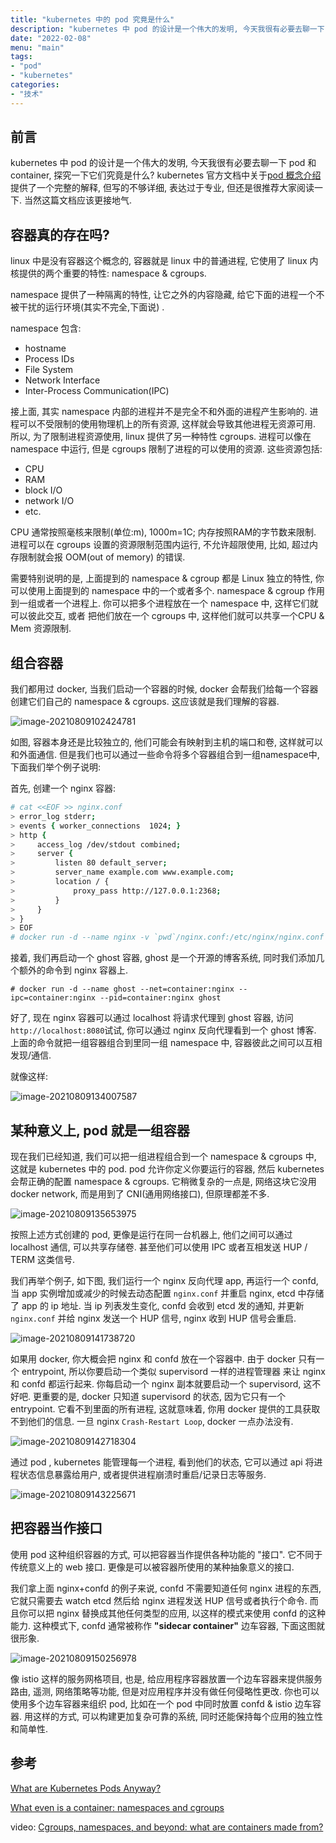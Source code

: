 ```yaml
---
title: "kubernetes 中的 pod 究竟是什么"
description: "kubernetes 中 pod 的设计是一个伟大的发明, 今天我很有必要去聊一下 pod 和 container, 探究一下它们究竟是什么? kubernetes 官方文档中关于 pod 概念介绍提供了一个完整的解释, 但写的不够详细, 表达过于专业, 但还是很推荐大家阅读一下. 当然这篇文档应该更接地气."
date: "2022-02-08"
menu: "main"
tags:
- "pod"
- "kubernetes"
categories:
- "技术"
---
```


## 前言

kubernetes 中 pod 的设计是一个伟大的发明, 今天我很有必要去聊一下 pod 和 container, 探究一下它们究竟是什么? kubernetes 官方文档中关于[pod 概念介绍](https://kubernetes.io/zh/docs/concepts/workloads/pods/#pod-storage)提供了一个完整的解释, 但写的不够详细, 表达过于专业, 但还是很推荐大家阅读一下. 当然这篇文档应该更接地气.

## 容器真的存在吗?

linux 中是没有容器这个概念的, 容器就是 linux 中的普通进程, 它使用了 linux 内核提供的两个重要的特性: namespace & cgroups. 

namespace 提供了一种隔离的特性, 让它之外的内容隐藏, 给它下面的进程一个不被干扰的运行环境(其实不完全,下面说) .

namespace 包含:

- hostname
- Process IDs
- File System
- Network Interface
- Inter-Process Communication(IPC)

接上面, 其实 namespace 内部的进程并不是完全不和外面的进程产生影响的. 进程可以不受限制的使用物理机上的所有资源, 这样就会导致其他进程无资源可用. 所以, 为了限制进程资源使用, linux 提供了另一种特性 cgroups.  进程可以像在 namespace 中运行, 但是 cgroups 限制了进程的可以使用的资源. 这些资源包括:

- CPU
- RAM
- block I/O
- network I/O
- etc.

CPU 通常按照毫核来限制(单位:m), 1000m=1C;  内存按照RAM的字节数来限制. 进程可以在 cgroups 设置的资源限制范围内运行, 不允许超限使用, 比如, 超过内存限制就会报 OOM(out of memory) 的错误.

需要特别说明的是, 上面提到的 namespace & cgroup 都是 Linux 独立的特性, 你可以使用上面提到的 namespace 中的一个或者多个. namespace & cgroup 作用到一组或者一个进程上. 你可以把多个进程放在一个 namespace 中, 这样它们就可以彼此交互, 或者 把他们放在一个 cgroups 中, 这样他们就可以共享一个CPU & Mem 资源限制.

## 组合容器

我们都用过 docker, 当我们启动一个容器的时候, docker 会帮我们给每一个容器创建它们自己的 namespace & cgroups. 这应该就是我们理解的容器.

![image-20210809102424781](/posts/2202/what-are-kubernetes-pods-anyway.assets/image-20210809102430362.png)

如图, 容器本身还是比较独立的, 他们可能会有映射到主机的端口和卷, 这样就可以和外面通信. 但是我们也可以通过一些命令将多个容器组合到一组namespace中, 下面我们举个例子说明:

首先, 创建一个 nginx 容器:

```sh
# cat <<EOF >> nginx.conf
> error_log stderr;
> events { worker_connections  1024; }
> http {
>     access_log /dev/stdout combined;
>     server {
>         listen 80 default_server;
>         server_name example.com www.example.com;
>         location / {
>             proxy_pass http://127.0.0.1:2368;
>         }
>     }
> }
> EOF
# docker run -d --name nginx -v `pwd`/nginx.conf:/etc/nginx/nginx.conf -p 8080:80 --ipc=shareable nginx 
```

接着, 我们再启动一个 ghost 容器, ghost 是一个开源的博客系统, 同时我们添加几个额外的命令到 nginx 容器上.

```
# docker run -d --name ghost --net=container:nginx --ipc=container:nginx --pid=container:nginx ghost
```

好了, 现在 nginx 容器可以通过 localhost 将请求代理到 ghost 容器, 访问 `http://localhost:8080`试试, 你可以通过 nginx 反向代理看到一个 ghost 博客. 上面的命令就把一组容器组合到里同一组 namespace 中, 容器彼此之间可以互相发现/通信. 

就像这样:

![image-20210809134007587](/posts/2202/what-are-kubernetes-pods-anyway.assets/image-20210809134007587.png)

## 某种意义上, pod 就是一组容器

现在我们已经知道, 我们可以把一组进程组合到一个 namespace & cgroups 中, 这就是 kubernetes 中的 pod.  pod 允许你定义你要运行的容器, 然后 kubernetes 会帮正确的配置 namespace & cgroups. 它稍微复杂的一点是, 网络这块它没用 docker network, 而是用到了 CNI(通用网络接口), 但原理都差不多.

![image-20210809135653975](/posts/2202/what-are-kubernetes-pods-anyway.assets/image-20210809135653975.png)

按照上述方式创建的 pod, 更像是运行在同一台机器上, 他们之间可以通过 localhost 通信, 可以共享存储卷. 甚至他们可以使用 IPC 或者互相发送 HUP / TERM 这类信号.

我们再举个例子, 如下图, 我们运行一个 nginx 反向代理 app,  再运行一个 confd, 当 app 实例增加或减少的时候去动态配置 `nginx.conf` 并重启 nginx, etcd 中存储了 app 的 ip 地址. 当 ip 列表发生变化, confd 会收到 etcd 发的通知, 并更新 `nginx.conf` 并给 nginx 发送一个 HUP 信号, nginx 收到 HUP 信号会重启.

![image-20210809141738720](/posts/2202/what-are-kubernetes-pods-anyway.assets/image-20210809141738720.png)

如果用 docker, 你大概会把 nginx 和 confd 放在一个容器中. 由于 docker 只有一个 entrypoint, 所以你要启动一个类似 supervisord 一样的进程管理器 来让 nginx 和 confd 都运行起来. 你每启动一个 nginx 副本就要启动一个 supervisord, 这不好吧. 更重要的是, docker 只知道 supervisord 的状态, 因为它只有一个 entrypoint. 它看不到里面的所有进程, 这就意味着, 你用 docker 提供的工具获取不到他们的信息. 一旦 nginx `Crash-Restart Loop`, docker 一点办法没有.

![image-20210809142718304](/posts/2202/what-are-kubernetes-pods-anyway.assets/image-20210809142718304.png)

通过 pod , kubernetes 能管理每一个进程, 看到他们的状态, 它可以通过 api 将进程状态信息暴露给用户, 或者提供进程崩溃时重启/记录日志等服务.

![image-20210809143225671](/posts/2202/what-are-kubernetes-pods-anyway.assets/image-20210809143225671.png)

## 把容器当作接口

使用 pod 这种组织容器的方式, 可以把容器当作提供各种功能的 "接口". 它不同于传统意义上的 web 接口. 更像是可以被容器所使用的某种抽象意义的接口.

我们拿上面 nginx+confd 的例子来说, confd 不需要知道任何 nginx 进程的东西, 它就只需要去 watch etcd 然后给 nginx 进程发送 HUP 信号或者执行个命令. 而且你可以把 nginx 替换成其他任何类型的应用, 以这样的模式来使用 confd 的这种能力. 这种模式下, confd 通常被称作 **"sidecar container"**  边车容器, 下面这图就很形象.

![image-20210809150256978](/posts/2202/what-are-kubernetes-pods-anyway.assets/image-20210809150256978.png)

像 istio 这样的服务网格项目, 也是, 给应用程序容器放置一个边车容器来提供服务路由, 遥测, 网络策略等功能, 但是对应用程序并没有做任何侵略性更改. 你也可以使用多个边车容器来组织 pod, 比如在一个 pod 中同时放置 confd & istio 边车容器. 用这样的方式, 可以构建更加复杂可靠的系统, 同时还能保持每个应用的独立性和简单性.

## 参考

[What are Kubernetes Pods Anyway?](https://www.ianlewis.org/en/what-are-kubernetes-pods-anyway)

[What even is a container: namespaces and cgroups](https://jvns.ca/blog/2016/10/10/what-even-is-a-container/)

video: [Cgroups, namespaces, and beyond: what are containers made from?](https://www.youtube.com/watch?v=sK5i-N34im8)